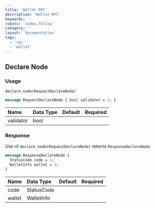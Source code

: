 ```yaml
---
title: 'Wallet RPC'
description: 'Wallet RPC'
keywords: ''
robots: 'index,follow'
category: ''
layout: 'documentation'
tags:
  - 'rpc'
  - 'wallet'
---
```



## Declare Node

### Usage

`declare_node(RequestDeclareNode)`

```protobuf
message RequestDeclareNode { bool validator = 1; }
```

| Name      | Data Type | Default | Required |
| :-------- | :-------- | :------ | :------- |
| validator | bool      |         |          |

### Response

Use of `declare_node(RequestDeclareNode)` returns `ResponseDeclareNode`

```protobuf
message ResponseDeclareNode {
  StatusCode code = 1;
  WalletInfo wallet = 3;
}
```

| Name   | Data Type  | Default | Required |
| :----- | :--------- | :------ | :------- |
| code   | StatusCode |         |          |
| wallet | WalletInfo |         |          |

